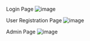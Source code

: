 
Login Page
![image](https://github.com/chandasandeep96/fms/assets/158610788/c0ef2f59-b670-48ee-b12f-d95347c75f7e)

User Registration Page
![image](https://github.com/chandasandeep96/fms/assets/158610788/4386d34b-9810-44a3-86a9-18b9960789de)

Admin Page 
![image](https://github.com/chandasandeep96/fms/assets/158610788/a02e4462-91f4-422d-9429-ba3c2c986ca0)



